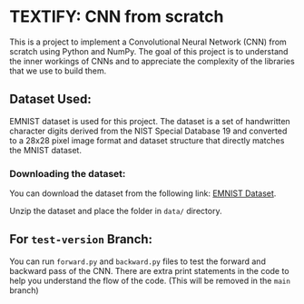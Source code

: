 # TEXTIFY: CNN from scratch
This is a project to implement a Convolutional Neural Network (CNN) from scratch using Python and NumPy. The goal of this project is to understand the inner workings of CNNs and to appreciate the complexity of the libraries that we use to build them. 

## Dataset Used:
EMNIST dataset is used for this project. The dataset is a set of handwritten character digits derived from the NIST Special Database 19 and converted to a 28x28 pixel image format and dataset structure that directly matches the MNIST dataset.

### Downloading the dataset:
You can download the dataset from the following link: [EMNIST Dataset](https://www.kaggle.com/datasets/crawford/emnist).

Unzip the dataset and place the folder in `data/` directory.

## For `test-version` Branch:
You can run `forward.py` and `backward.py` files to test the forward and backward pass of the CNN. There are extra print statements in the code to help you understand the flow of the code. (This will be removed in the `main` branch)
